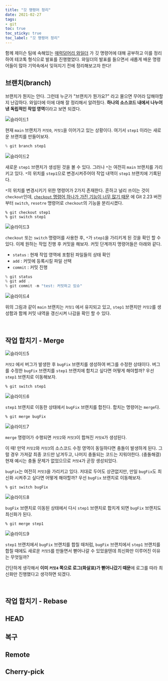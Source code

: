 ```yaml
---
title: "깃 명령어 정리"
date: 2021-02-27
tags:
- git
toc: true
toc_sticky: true
toc_label: "깃 명령어 정리"
---
```


함께 제이슨 팀에 속해있는 [매력덩어리 와일더](https://github.com/lns13301) 가 깃 명령어에 대해 공부하고 
이를 정리하여 테코톡 형식으로 발표를 진행했었다. 와일더의 발표를 들으면서 새롭게 배운 명령어들이 많아 
기억속에서 잊혀지기 전에 정리해보고자 한다!

## 브랜치(branch)
브랜치가 뭔지는 안다. 그런데 누군가 "브랜치가 뭔가요?" 라고 물으면 무어라 답해야할지 난감하다. 
와일더에 이에 대해 잘 정리해서 알려줬다. **하나의 소스코드 내에서 나누어낸 독립적인 작업 영역**이라고 보면 되겠다.

![슬라이드1](https://user-images.githubusercontent.com/37354145/109371491-8a1f8780-78e8-11eb-810f-32179247dd1b.png)

현재 `main` 브랜치가 `커밋0`, `커밋1`을 이어가고 있는 상황이다. 
여기서 `step1` 이라는 새로운 브랜치를 만들어보자.

```java
% git branch step1
```

![슬라이드2](https://user-images.githubusercontent.com/37354145/109371493-8c81e180-78e8-11eb-8159-b2a98451b1ca.png)

새로운 `step1` 브랜치가 생성된 것을 볼 수 있다. 그러나 `*`는 여전히 `main` 브랜치를 가리키고 있다. 
`*`의 위치를 `step1`으로 변경시켜주어야 작업 내역이 `step1` 브랜치에 기록된다.

`*`의 위치를 변경시키기 위한 명령어가 2가지 존재한다. 흔하고 널리 쓰이는 것이 `checkout`인데,
[`checkout` 명령어 하나가 가진 기능이 너무 많기 때문](https://git-scm.com/docs/git-checkout) 에
Git 2.23 버전부터 `switch`, `resotre` 명령어로 `checkout`의 기능을 분리시켰다.

```
% git checkout step1
% git switch step1
```

![슬라이드3](https://user-images.githubusercontent.com/37354145/109371495-8d1a7800-78e8-11eb-951c-68fdd484f146.png)

`checkout` 또는 `switch` 명령어를 사용한 후, `*`가 `step1`을 가리키게 된 것을 확인 할 수 있다. 
이제 원하는 작업 진행 후 커밋을 해보자. 커밋 단계까지 명령어들은 아래와 같다.

- `status` : 현재 작업 영역에 포함된 파일들의 상태 확인
- `add` : 커밋에 등록시킬 파일 선택
- `commit` : 커밋 진행

```java
% git status
% git add .
% git commit -m "test: 커밋하고 있슈"
```

![슬라이드4](https://user-images.githubusercontent.com/37354145/109371497-8db30e80-78e8-11eb-9745-ef31043b81a2.png)

위의 그림과 같이 `main` 브랜치는 `커밋1` 에서 유지되고 있고, `step1` 브랜치만 `커밋2`를 생성함과 함께 
커밋 내역을 갱신시켜 나감을 확인 할 수 있다.

<br>

## 작업 합치기 - Merge
![슬라이드5](https://user-images.githubusercontent.com/37354145/109373878-dec8ff80-78f4-11eb-96f0-02d7733914ea.png)

`커밋2` 에서 버그가 발생한 후 `bugFix` 브랜치를 생성하여 버그를 수정한 상태이다. 
버그를 수정한 `bugFix` 브랜치를 `step1` 브랜치에 합치고 싶다면 어떻게 해야할까? 
우선 `step1` 브랜치로 이동해보자.

```
% git switch step1
```

![슬라이드6](https://user-images.githubusercontent.com/37354145/109373881-e12b5980-78f4-11eb-8f5d-4fb5fa681ad7.png)

`step1` 브랜치로 이동한 상태에서 `bugFix` 브랜치를 합친다. 합치는 명령어는 `merge`다.

```
% git merge bugFix
```

![슬라이드7](https://user-images.githubusercontent.com/37354145/109373882-e1c3f000-78f4-11eb-8033-b257b3940e36.png)

`merge` 명령어가 수행되면 `커밋2`와 `커밋3`이 합쳐진 `커밋4`가 생성된다.  
  
이 때! 만약 `커밋2`와 `커밋3`의 소스코드 수정 영역이 동일하다면 충돌이 발생하게 된다. 
그럴 경우 가져갈 최종 코드만 남겨두고, 나머지 충돌되는 코드는 지워야한다. (충돌해결) 
현재 예시는 충돌 문제가 없었으므로 `커밋4`가 곧장 생성되었다.  
  
`bugFix`는 여전히 `커밋3`을 가리키고 있다. 저대로 두어도 상관없지만, 만일 `bugFix`도 최신화 시켜주고 싶다면 
어떻게 해야할까? 우선 `bugFix` 브랜치로 이동해보자.

```
% git switch bugFix
```

![슬라이드8](https://user-images.githubusercontent.com/37354145/109373884-e25c8680-78f4-11eb-9c4d-43719e17de79.png)

`bugFix` 브랜치로 이동된 상태에서 다시 `step1` 브랜치로 합치게 되면 `bugFix` 브랜치도 최신화가 된다.  

```
% git merge step1
```

![슬라이드9](https://user-images.githubusercontent.com/37354145/109373887-e2f51d00-78f4-11eb-855b-39b04ac57c29.png)

`step1` 브랜치에서 `bugFix` 브랜치를 합칠 때처럼, `bugFix` 브랜치에서 `step1` 브랜치를 합칠 때에도 
새로운 `커밋5`를 만들면서 뻗어나갈 수 있었을텐데 최신화만 이루어진 이유는 무엇일까?  
  
간단하게 생각해서 **이미 `커밋4` 쪽으로 로그(화살표)가 뻗어나갔기 때문**에 로그를 따라 최신화만 진행했다고 
생각하면 되겠다.

<br>

## 작업 합치기 - Rebase


## HEAD

## 복구

## Remote

## Cherry-pick